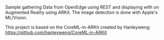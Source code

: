 Sample gathering Data from OpenEdge using REST and displaying with on Augmented Reality using ARKit.  The image detection is done with Apple's ML/Vision. 

This project is based on the CoreML-in-ARKit created by Hanleyweng:
https://github.com/hanleyweng/CoreML-in-ARKit

